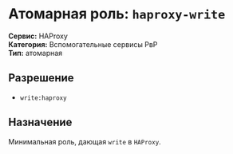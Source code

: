 # Атомарная роль: `haproxy-write`

**Сервис:** HAProxy  
**Категория:** Вспомогательные сервисы РвР  
**Тип:** атомарная

## Разрешение
- `write:haproxy`

## Назначение
Минимальная роль, дающая `write` в `HAProxy`.
